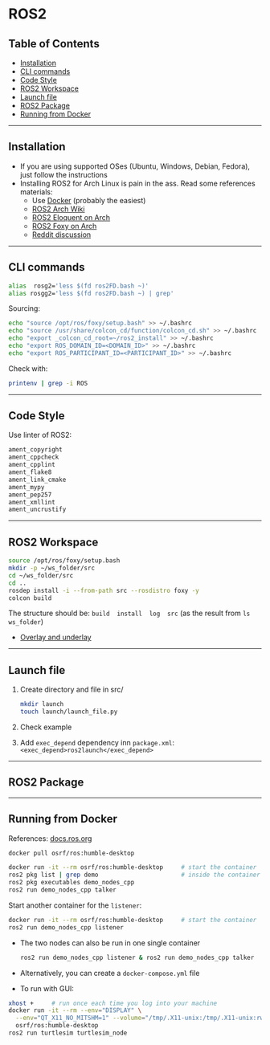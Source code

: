 <!-- omit in toc -->
# ROS2

<!-- omit in toc -->
## Table of Contents

- [Installation](#installation)
- [CLI commands](#cli-commands)
- [Code Style](#code-style)
- [ROS2 Workspace](#ros2-workspace)
- [Launch file](#launch-file)
- [ROS2 Package](#ros2-package)
- [Running from Docker](#running-from-docker)

-------

## Installation

- If you are using supported OSes (Ubuntu, Windows, Debian, Fedora), just follow the instructions
- Installing ROS2 for Arch Linux is pain in the ass. Read some references materials:
  - Use [Docker](https://www.docker.com/) (probably the easiest)
  - [ROS2 Arch Wiki](https://wiki.archlinux.org/title/ROS#ROS_2)
  - [ROS2 Eloquent on Arch](https://discourse.ros.org/t/get-ros2-working-on-archlinux/12827)
  - [ROS2 Foxy on Arch](https://discourse.ros.org/t/some-tips-for-ros2-on-archlinux/17768)
  - [Reddit discussion](https://www.reddit.com/r/archlinux/comments/m4j7eu/has_anyone_managed_to_properly_build_ros2_foxy_on/)

-------

## CLI commands

```bash
alias  rosg2='less $(fd ros2FD.bash ~)'
alias rosgg2='less $(fd ros2FD.bash ~) | grep'
```

Sourcing:

```bash
echo "source /opt/ros/foxy/setup.bash" >> ~/.bashrc
echo "source /usr/share/colcon_cd/function/colcon_cd.sh" >> ~/.bashrc
echo "export _colcon_cd_root=~/ros2_install" >> ~/.bashrc
echo "export ROS_DOMAIN_ID=<DOMAIN_ID>" >> ~/.bashrc
echo "export ROS_PARTICIPANT_ID=<PARTICIPANT_ID>" >> ~/.bashrc
```

Check with:

```bash
printenv | grep -i ROS
```

-------

## Code Style

Use linter of ROS2:

```bash
ament_copyright
ament_cppcheck
ament_cpplint
ament_flake8
ament_link_cmake
ament_mypy
ament_pep257
ament_xmllint
ament_uncrustify
```

-------

## ROS2 Workspace

```bash
source /opt/ros/foxy/setup.bash
mkdir -p ~/ws_folder/src
cd ~/ws_folder/src
cd ..
rosdep install -i --from-path src --rosdistro foxy -y
colcon build
```

The structure should be: `build  install  log  src` (as the result from `ls ws_folder`)

- [Overlay and underlay](https://docs.ros.org/en/foxy/Tutorials/Workspace/Creating-A-Workspace.html)

-------

## Launch file

1. Create directory and file in src/

    ```bash
    mkdir launch
    touch launch/launch_file.py
    ```

2. Check example
3. Add `exec_depend` dependency inn `package.xml`:
`<exec_depend>ros2launch</exec_depend>`

-------

## ROS2 Package

-------

## Running from Docker

References: [docs.ros.org](https://docs.ros.org/en/humble/How-To-Guides/Run-2-nodes-in-single-or-separate-docker-containers.html)

```bash
docker pull osrf/ros:humble-desktop

docker run -it --rm osrf/ros:humble-desktop     # start the container
ros2 pkg list | grep demo                       # inside the container
ros2 pkg executables demo_nodes_cpp
ros2 run demo_nodes_cpp talker
```

Start another container for the `listener`:

```bash
docker run -it --rm osrf/ros:humble-desktop     # start the container
ros2 run demo_nodes_cpp listener
```

- The two nodes can also be run in one single container

    ```bash
    ros2 run demo_nodes_cpp listener & ros2 run demo_nodes_cpp talker
    ```

- Alternatively, you can create a `docker-compose.yml` file
- To run with GUI:

```bash
xhost +     # run once each time you log into your machine
docker run -it --rm --env="DISPLAY" \
  --env="QT_X11_NO_MITSHM=1" --volume="/tmp/.X11-unix:/tmp/.X11-unix:rw" \
  osrf/ros:humble-desktop
ros2 run turtlesim turtlesim_node
```
